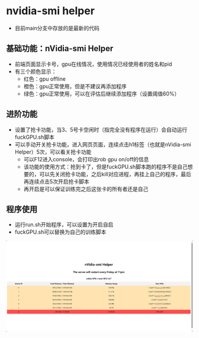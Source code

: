# nvidia-smi helper

* 目前main分支中存放的是最新的代码

## 基础功能：nVidia-smi Helper
* 前端页面显示卡号，gpu在线情况，使用情况已经使用者的姓名和pid
* 有三个颜色显示：
    * 红色：gpu offline
    * 橙色：gpu正常使用，但是不建议再添加程序
    * 绿色：gpu正常使用，可以在评估后继续添加程序（设置阈值60%）

## 进阶功能
* 设置了抢卡功能，当3、5号卡空闲时（指完全没有程序在运行）会自动运行fuckGPU.sh脚本
* 可以手动开关抢卡功能，进入网页页面，连续点击h1标签（也就是nVidia-smi Helper）5次，可以看关抢卡功能
    * 可以F12进入console，会打印出rob gpu on/off的信息
    * 该功能的使用方式：抢到卡了，但是fuckGPU.sh脚本跑的程序不是自己想要的，可以先关闭抢卡功能，之后kill对应进程，再挂上自己的程序，最后再连续点击5次开启抢卡脚本
    * 再开启是可以保证训练完之后这张卡的所有者还是自己

## 程序使用
* 运行run.sh开始程序，可以设置为开启自启
* fuckGPU.sh可以替换为自己的训练脚本

<img src="./sample.png"  />

